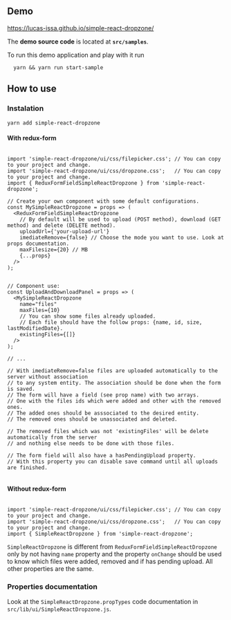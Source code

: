 
## Demo

https://lucas-issa.github.io/simple-react-dropzone/

The **demo source code** is located at **`src/samples`**. 

To run this demo application and play with it run
```
  yarn && yarn run start-sample
```

## How to use

### Instalation

    yarn add simple-react-dropzone


#### With redux-form

```flow js

import 'simple-react-dropzone/ui/css/filepicker.css'; // You can copy to your project and change.
import 'simple-react-dropzone/ui/css/dropzone.css';   // You can copy to your project and change.
import { ReduxFormFieldSimpleReactDropzone } from 'simple-react-dropzone';

// Create your own component with some default configurations.
const MySimpleReactDropzone = props => (
  <ReduxFormFieldSimpleReactDropzone
    // By default will be used to upload (POST method), download (GET method) and delete (DELETE method).
    uploadUrl={'your-upload-url'}
    imediateRemove={false} // Choose the mode you want to use. Look at props documentation.
    maxFilesize={20} // MB
    {...props} 
  />
);


// Component use:
const UploadAndDownloadPanel = props => (
  <MySimpleReactDropzone
    name="files"
    maxFiles={10}
    // You can show some files already uploaded.
    // Each file should have the follow props: {name, id, size, lastModifiedDate}.
    existingFiles={[]} 
  />
);

// ...

// With imediateRemove=false files are uploaded automatically to the server without association 
// to any system entity. The association should be done when the form is saved. 
// The form will have a field (see prop name) with two arrays. 
// One with the files ids which were added and other with the removed ones. 
// The added ones should be asssociated to the desired entity. 
// The removed ones should be unassociated and deleted.

// The removed files which was not 'existingFiles' will be delete automatically from the server
// and nothing else needs to be done with those files.

// The form field will also have a hasPendingUpload property.
// With this property you can disable save command until all uploads are finished.


```

#### Without redux-form

```flow js

import 'simple-react-dropzone/ui/css/filepicker.css'; // You can copy to your project and change.
import 'simple-react-dropzone/ui/css/dropzone.css';   // You can copy to your project and change.
import { SimpleReactDropzone } from 'simple-react-dropzone';

```

`SimpleReactDropzone` is different from `ReduxFormFieldSimpleReactDropzone` only by not having 
`name` property and the property `onChange` should be used to
know which files were added, removed and if has pending upload. All other properties are the same.



### Properties documentation
 
 Look at the `SimpleReactDropzone.propTypes` code documentation in `src/lib/ui/SimpleReactDropzone.js`. 
 
